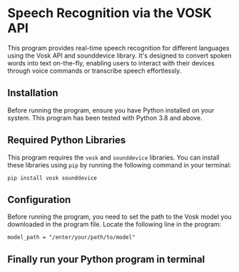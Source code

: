 # Speech Recognition via the VOSK API

This program provides real-time speech recognition for different languages using the Vosk API and sounddevice library. It's designed to convert spoken words into text on-the-fly, enabling users to interact with their devices through voice commands or transcribe speech effortlessly.

## Installation

Before running the program, ensure you have Python installed on your system. This program has been tested with Python 3.8 and above.

## Required Python Libraries

This program requires the `vosk` and `sounddevice` libraries. You can install these libraries using `pip` by running the following command in your terminal:

`pip install vosk sounddevice`

## Configuration
Before running the program, you need to set the path to the Vosk model you downloaded in the program file. Locate the following line in the program:

`model_path = "/enter/your/path/to/model"`

## Finally run your Python program in terminal







